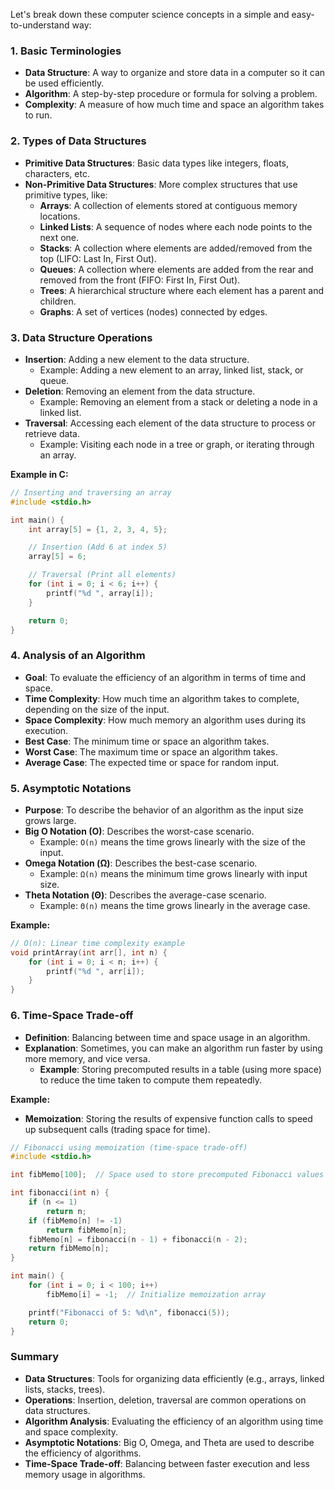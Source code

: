 Let's break down these computer science concepts in a simple and easy-to-understand way:

### 1. **Basic Terminologies**
   - **Data Structure**: A way to organize and store data in a computer so it can be used efficiently.
   - **Algorithm**: A step-by-step procedure or formula for solving a problem.
   - **Complexity**: A measure of how much time and space an algorithm takes to run.

### 2. **Types of Data Structures**
   - **Primitive Data Structures**: Basic data types like integers, floats, characters, etc.
   - **Non-Primitive Data Structures**: More complex structures that use primitive types, like:
     - **Arrays**: A collection of elements stored at contiguous memory locations.
     - **Linked Lists**: A sequence of nodes where each node points to the next one.
     - **Stacks**: A collection where elements are added/removed from the top (LIFO: Last In, First Out).
     - **Queues**: A collection where elements are added from the rear and removed from the front (FIFO: First In, First Out).
     - **Trees**: A hierarchical structure where each element has a parent and children.
     - **Graphs**: A set of vertices (nodes) connected by edges.

### 3. **Data Structure Operations**
   - **Insertion**: Adding a new element to the data structure.
     - Example: Adding a new element to an array, linked list, stack, or queue.
   - **Deletion**: Removing an element from the data structure.
     - Example: Removing an element from a stack or deleting a node in a linked list.
   - **Traversal**: Accessing each element of the data structure to process or retrieve data.
     - Example: Visiting each node in a tree or graph, or iterating through an array.

   **Example in C:**
   ```c
   // Inserting and traversing an array
   #include <stdio.h>

   int main() {
       int array[5] = {1, 2, 3, 4, 5};

       // Insertion (Add 6 at index 5)
       array[5] = 6;

       // Traversal (Print all elements)
       for (int i = 0; i < 6; i++) {
           printf("%d ", array[i]);
       }

       return 0;
   }
   ```

### 4. **Analysis of an Algorithm**
   - **Goal**: To evaluate the efficiency of an algorithm in terms of time and space.
   - **Time Complexity**: How much time an algorithm takes to complete, depending on the size of the input.
   - **Space Complexity**: How much memory an algorithm uses during its execution.
   - **Best Case**: The minimum time or space an algorithm takes.
   - **Worst Case**: The maximum time or space an algorithm takes.
   - **Average Case**: The expected time or space for random input.

### 5. **Asymptotic Notations**
   - **Purpose**: To describe the behavior of an algorithm as the input size grows large.
   - **Big O Notation (O)**: Describes the worst-case scenario.
     - Example: `O(n)` means the time grows linearly with the size of the input.
   - **Omega Notation (Ω)**: Describes the best-case scenario.
     - Example: `Ω(n)` means the minimum time grows linearly with input size.
   - **Theta Notation (Θ)**: Describes the average-case scenario.
     - Example: `Θ(n)` means the time grows linearly in the average case.

   **Example:**
   ```c
   // O(n): Linear time complexity example
   void printArray(int arr[], int n) {
       for (int i = 0; i < n; i++) {
           printf("%d ", arr[i]);
       }
   }
   ```

### 6. **Time-Space Trade-off**
   - **Definition**: Balancing between time and space usage in an algorithm.
   - **Explanation**: Sometimes, you can make an algorithm run faster by using more memory, and vice versa.
     - **Example**: Storing precomputed results in a table (using more space) to reduce the time taken to compute them repeatedly.

   **Example:**
   - **Memoization**: Storing the results of expensive function calls to speed up subsequent calls (trading space for time).
   ```c
   // Fibonacci using memoization (time-space trade-off)
   #include <stdio.h>

   int fibMemo[100];  // Space used to store precomputed Fibonacci values

   int fibonacci(int n) {
       if (n <= 1)
           return n;
       if (fibMemo[n] != -1)
           return fibMemo[n];
       fibMemo[n] = fibonacci(n - 1) + fibonacci(n - 2);
       return fibMemo[n];
   }

   int main() {
       for (int i = 0; i < 100; i++)
           fibMemo[i] = -1;  // Initialize memoization array

       printf("Fibonacci of 5: %d\n", fibonacci(5));
       return 0;
   }
   ```

### Summary
- **Data Structures**: Tools for organizing data efficiently (e.g., arrays, linked lists, stacks, trees).
- **Operations**: Insertion, deletion, traversal are common operations on data structures.
- **Algorithm Analysis**: Evaluating the efficiency of an algorithm using time and space complexity.
- **Asymptotic Notations**: Big O, Omega, and Theta are used to describe the efficiency of algorithms.
- **Time-Space Trade-off**: Balancing between faster execution and less memory usage in algorithms.